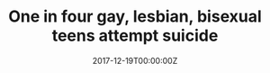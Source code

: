---
date: '2017-12-19T00:00:00Z'
external_link: https://web.archive.org/web/20210616055231/https://www.reuters.com/article/us-health-teens-lgbq-suicide/one-in-four-gay-lesbian-bisexual-teens-attempt-suicide-idUSKBN1ED2LS
image:
  focal_point: Smart
original_link: https://www.reuters.com/article/us-health-teens-lgbq-suicide/one-in-four-gay-lesbian-bisexual-teens-attempt-suicide-idUSKBN1ED2LS
summary: (Reuters Health) - - Lesbian, gay, bisexual and questioning (LGBQ) teens
  are more than three times as likely to attempt suicide as their heterosexual peers,
  a U.S. study suggests. To assess suicide risk, participants were asked how many
  times in the past year they had seriously considered suicide, planned a suicide
  attempt or tried to kill themselves. By contrast, 15 percent of heterosexual adolescents
  said they had considered suicide and 12 percent said they had planned a suicide
  attempt. The increased suicide risk for sexual minority teens held true when researchers
  looked at females and males separately. Gay teens were more than four times as likely
  to attempt suicide as heterosexual males, while bisexuals had more than five times
  the risk.
title: One in four gay, lesbian, bisexual teens attempt suicide
---